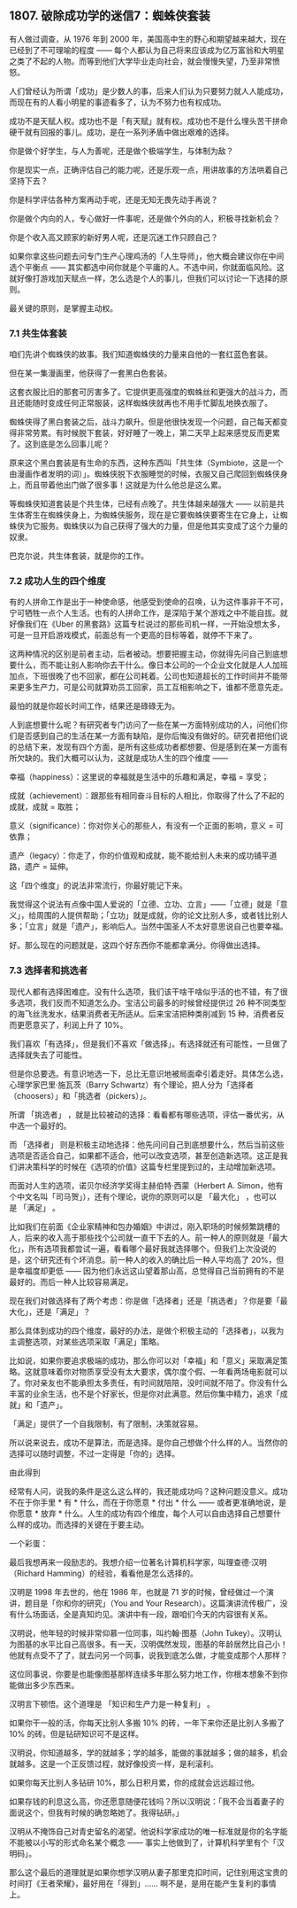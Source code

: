 ## 1807. 破除成功学的迷信7：蜘蛛侠套装

有人做过调查，从 1976 年到 2000 年，美国高中生的野心和期望越来越大，现在已经到了不可理喻的程度 —— 每个人都认为自己将来应该成为亿万富翁和大明星之类了不起的人物。而等到他们大学毕业走向社会，就会慢慢失望，乃至非常愤怒。

人们曾经认为所谓「成功」是少数人的事，后来人们认为只要努力就人人能成功，而现在有的人看小明星的事迹看多了，认为不努力也有权成功。

成功不是天赋人权。成功也不是「有天赋」就有权。成功也不是什么埋头苦干拼命硬干就有回报的事儿。成功，是在一系列矛盾中做出艰难的选择。

你是做个好学生，与人为善呢，还是做个极端学生，与体制为敌？

你是现实一点，正确评估自己的能力呢，还是乐观一点，用讲故事的方法哄着自己坚持下去？

你是科学评估各种方案再动手呢，还是无知无畏先动手再说？

你是做个内向的人，专心做好一件事呢，还是做个外向的人，积极寻找新机会？

你是个收入高又顾家的新好男人呢，还是沉迷工作只顾自己？

如果你拿这些问题去问专门生产心理鸡汤的「人生导师」，他大概会建议你在中间选个平衡点 —— 其实都选中间你就是个平庸的人。不选中间，你就面临风险。这就好像打游戏加天赋点一样，怎么选是个人的事儿，但我们可以讨论一下选择的原则。

最关键的原则，是掌握主动权。

### 7.1 共生体套装

咱们先讲个蜘蛛侠的故事。我们知道蜘蛛侠的力量来自他的一套红蓝色套装。

但在某一集漫画里，他获得了一套黑白色套装。

这套衣服比旧的那套可厉害多了。它提供更高强度的蜘蛛丝和更强大的战斗力，而且还能随时变成任何正常服装，这样蜘蛛侠就再也不用手忙脚乱地换衣服了。

蜘蛛侠得了黑白套装之后，战斗力飙升。但是他很快发现一个问题，自己每天都变得非常劳累。有时候脱下套装，好好睡了一晚上，第二天早上起来感觉反而更累了。这到底是怎么回事儿呢？

原来这个黑白套装是有生命的东西，这种东西叫「共生体（Symbiote，这是一个由漫画作者发明的词）」。蜘蛛侠脱下衣服睡觉的时候，衣服又自己爬回到蜘蛛侠身上，而且带着他出门做了很多事！这就是为什么他总是这么累。

等蜘蛛侠知道套装是个共生体，已经有点晚了。共生体越来越强大 —— 以前是共生体寄生在蜘蛛侠身上，为蜘蛛侠服务，现在是它要蜘蛛侠要寄生在它身上，让蜘蛛侠为它服务。蜘蛛侠以为自己获得了强大的力量，但是他其实变成了这个力量的奴隶。

巴克尔说，共生体套装，就是你的工作。

### 7.2 成功人生的四个维度

有的人拼命工作是出于一种使命感，他感受到使命的召唤，认为这件事非干不可，宁可牺牲一点个人生活。也有的人拼命工作，是深陷于某个游戏之中不能自拔。就好像我们在《Uber 的黑套路》这篇专栏说过的那些司机一样，一开始没想太多，可是一旦开启游戏模式，前面总有一个更高的目标等着，就停不下来了。

这两种情况的区别是前者主动，后者被动。想要把握主动，你就得先问自己到底想要什么，而不能让别人影响你去干什么。像日本公司的一个企业文化就是人人加班加点，下班很晚了也不回家，都在公司耗着。公司也知道超长的工作时间并不能带来更多生产力，可是公司就算劝员工回家，员工互相影响之下，谁都不愿意先走。

最怕的就是你超长时间工作，结果还是碌碌无为。

人到底想要什么呢？有研究者专门访问了一些在某一方面特别成功的人，问他们你们是否感到自己的生活在某一方面有缺陷，是你后悔没有做好的。研究者把他们说的总结下来，发现有四个方面，是所有这些成功者都想要、但是感到在某一方面有所欠缺的。我们大概可以认为，这就是成功人生的四个维度 ——

幸福（happiness）：这里说的幸福就是生活中的乐趣和满足，幸福 = 享受；

成就（achievement）：跟那些有相同奋斗目标的人相比，你取得了什么了不起的成就，成就 = 取胜；

意义（significance）：你对你关心的那些人，有没有一个正面的影响，意义 = 可依靠；

遗产（legacy）：你走了，你的价值观和成就，能不能给别人未来的成功铺平道路，遗产 = 延伸。

这「四个维度」的说法非常流行，你最好能记下来。

我觉得这个说法有点像中国人爱说的「立德、立功、立言」——「立德」就是「意义」，给周围的人提供帮助；「立功」就是成就，你的论文比别人多，或者钱比别人多；「立言」就是「遗产」，影响后人。当然中国圣人不太好意思说自己也要幸福。

好。那么现在的问题就是，这四个好东西你不能都拿满分。你得做出选择。

### 7.3 选择者和挑选者

现代人都有选择困难症。没有什么选项，我们该干啥干啥似乎活的也不错，有了很多选项，我们反而不知道怎么办。宝洁公司最多的时候曾经提供过 26 种不同类型的海飞丝洗发水，结果消费者无所适从。后来宝洁把种类削减到 15 种，消费者反而更愿意买了，利润上升了 10%。

我们喜欢「有选择」，但是我们不喜欢「做选择」。有选择就还有可能性，一旦做了选择就失去了可能性。

但是你总要选。有意识地选一下，总比无意识地被局面牵引着走好。具体怎么选，心理学家巴里·施瓦茨（Barry Schwartz）有个理论，把人分为「选择者（choosers）」和「挑选者（pickers）」。

所谓 「挑选者」 ，就是比较被动的选择：看看都有哪些选项，评估一番优劣，从中选一个最好的。

而 「选择者」 则是积极主动地选择：他先问问自己到底想要什么，然后当前这些选项是否适合自己，如果都不适合，他可以改变选项，甚至创造新选项。这正是我们讲决策科学的时候在《选项的价值》这篇专栏里提到过的，主动增加新选项。

而面对人生的选项，诺贝尔经济学奖得主赫伯特·西蒙（Herbert A. Simon，他有个中文名叫「司马贺」），还有个理论，说你的原则可以是 「最大化」 ，也可以是 「满足」 。

比如我们在前面《企业家精神和包办婚姻》中讲过，刚入职场的时候频繁跳槽的人，后来的收入高于那些找个公司就一直干下去的人。前一种人的原则就是「最大化」，所有选项我都尝试一遍，看看哪个最好我就选择哪个。但我们上次没说的是，这个研究还有个坏消息。前一种人的收入的确比后一种人平均高了 20%，但是幸福度却更低 —— 因为他们永远这山望着那山高，总觉得自己当前拥有的不是最好的。而后一种人比较容易满足。

现在我们对做选择有了两个考虑：你是做「选择者」还是「挑选者」？你是要「最大化」，还是「满足」？

那么具体到成功的四个维度，最好的办法，是做个积极主动的「选择者」，以我为主调整选项，对某些选项采取「满足」策略。

比如说，如果你要追求极端的成功，那么你可以对「幸福」和「意义」采取满足策略。这就意味着你对物质享受没有太大要求，偶尔度个假、一年看两场电影就可以了。你对亲友也不能承担太多责任，有时间就陪陪，没时间就不陪了。你没有什么丰富的业余生活，也不是个好家长，但是你对此满意。然后你集中精力，追求「成就」和「遗产」。

「满足」提供了一个自我限制，有了限制，决策就容易。

所以说来说去，成功不是算法，而是选择。是你自己想做个什么样的人。当然你的选择可以随时调整，不过一定得是「你的」选择。

由此得到

经常有人问，说我的条件是这么这么样的，我还能成功吗？这种问题没意义。成功不在于你手里 * 有 * 什么，而在于你愿意 * 付出 * 什么 —— 或者更准确地说，是你愿意 * 放弃 * 什么。人生的成功有四个维度，每个人可以自由选择自己想要什么样的成功。而选择的关键在于要主动。

一个彩蛋：

最后我想再来一段励志的。我想介绍一位著名计算机科学家，叫理查德·汉明（Richard Hamming）的经验，看看他是怎么选择的。

汉明是 1998 年去世的，他在 1986 年，也就是 71 岁的时候，曾经做过一个演讲，题目是「你和你的研究」（You and Your Research）。这篇演讲流传极广，没有什么场面话，全是真知灼见。演讲中有一段，跟咱们今天的内容很有关系。

汉明说，他年轻的时候非常仰慕一位同事，叫约翰·图基（John Tukey）。汉明认为图基的水平比自己高很多。有一天，汉明偶然发现，图基的年龄居然比自己小！他就有点受不了了，就去问另一个同事，说我到底怎么做，才能变成那个人那样？

这位同事说，你要是也能像图基那样连续多年那么努力地工作，你根本想象不到你能做出多少东西来。

汉明言下顿悟。这个道理是 「知识和生产力是一种复利」 。

如果你干一般的活，你每天比别人多搬 10% 的砖，一年下来你还是比别人多搬了 10% 的砖。但是钻研知识可不是这样。

汉明说，你知道越多，学的就越多；学的越多，能做的事就越多；做的越多，机会就越多。这是一个正反馈过程，就好像投资一样，是利滚利。

如果你每天比别人多钻研 10%，那么日积月累，你的成就会远远超过他。

如果存钱的利息这么高，你还愿意随便花钱吗？所以汉明说：「我不会当着妻子的面说这个，但我有时候的确忽略她了。我得钻研。」

汉明从不掩饰自己对青史留名的渴望。他说科学家成功的唯一标准就是你的名字能不能被以小写的形式命名某个概念 —— 事实上他做到了，计算机科学里有个「汉明码」。

那么这个最后的道理就是如果你想学汉明从妻子那里克扣时间，记住别用这宝贵的时间打《王者荣耀》，最好用在「得到」…… 啊不是，是用在能产生复利的事情上。
